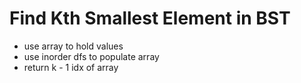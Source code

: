 # Find Kth Smallest Element in BST

- use array to hold values
- use inorder dfs to populate array
- return k - 1 idx of array
